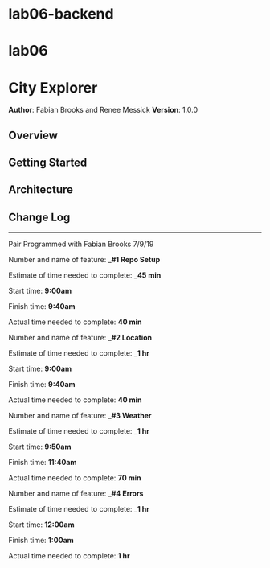 # lab06-backend

# lab06
# City Explorer

**Author**: Fabian Brooks and Renee Messick
**Version**: 1.0.0 

## Overview
<!-- Provide a high level overview of what this application is and why you are building it, beyond the fact that it's an assignment for this class. (i.e. What's your problem domain?) -->

## Getting Started
<!-- What are the steps that a user must take in order to build this app on their own machine and get it running? -->

## Architecture
<!-- Provide a detailed description of the application design. What technologies (languages, libraries, etc) you're using, and any other relevant design information. -->

## Change Log
<!-- Use this area to document the iterative changes made to your application as each feature is successfully implemented. Use time stamps. Here's an examples:


## Credits and Collaborations
<!-- Give credit (and a link) to other people or resources that helped you build this application. -->

*******************************************************************************************************
Pair Programmed with Fabian Brooks 7/9/19

Number and name of feature: ___#1 Repo Setup__

Estimate of time needed to complete: ___45 min__

Start time: __9:00am__

Finish time: __9:40am__

Actual time needed to complete: __40 min__


Number and name of feature: ___#2 Location__

Estimate of time needed to complete: ___1 hr__

Start time: __9:00am__

Finish time: __9:40am__

Actual time needed to complete: __40 min__

Number and name of feature: ___#3 Weather__

Estimate of time needed to complete: ___1 hr__

Start time: __9:50am__

Finish time: __11:40am__

Actual time needed to complete: __70 min__

Number and name of feature: ___#4 Errors__

Estimate of time needed to complete: ___1 hr__

Start time: __12:00am__

Finish time: __1:00am__

Actual time needed to complete: __1 hr__


